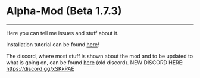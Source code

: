 # Alpha-Mod (Beta 1.7.3)
--------------------------
Here you can tell me issues and stuff about it.

Installation tutorial can be found [here](https://github.com/MrLordSith/Alpha-Mod/wiki/Installing)!

The discord, where most stuff is shown about the mod and to be updated to what is going on, can be found [here](https://discord.gg/h45wxnE) (old discord).
NEW DISCORD HERE: https://discord.gg/xSKkPAE
